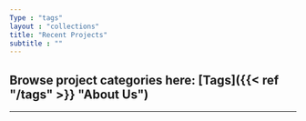 ```yaml
---
Type : "tags"
layout : "collections"
title: "Recent Projects"
subtitle : ""
---
```


## Browse project categories here: [Tags]({{< ref "/tags" >}} "About Us")

---


